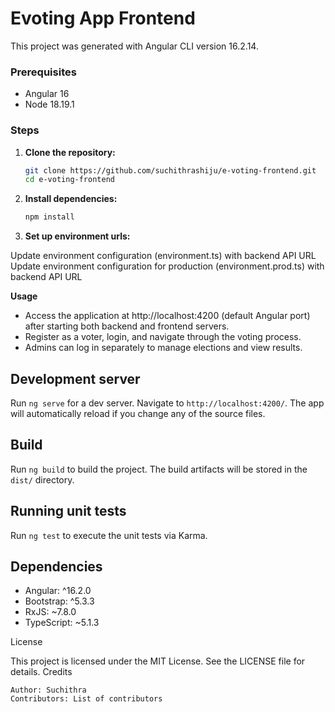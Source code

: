 # Evoting App Frontend

This project was generated with Angular CLI version 16.2.14.

### Prerequisites

- Angular 16
- Node 18.19.1

### Steps

1.  **Clone the repository:**

    ```bash
    git clone https://github.com/suchithrashiju/e-voting-frontend.git
    cd e-voting-frontend
    ```

2.  **Install dependencies:**

    ```bash
    npm install
    ```

3.  **Set up environment urls:**

Update environment configuration (environment.ts) with backend API URL
Update environment configuration for production (environment.prod.ts) with backend API URL

**Usage**

- Access the application at http://localhost:4200 (default Angular port) after starting both backend and frontend servers.
- Register as a voter, login, and navigate through the voting process.
- Admins can log in separately to manage elections and view results.

## Development server

Run `ng serve` for a dev server. Navigate to `http://localhost:4200/`. The app will automatically reload if you change any of the source files.

## Build

Run `ng build` to build the project. The build artifacts will be stored in the `dist/` directory.

## Running unit tests

Run `ng test` to execute the unit tests via Karma.

## Dependencies

- Angular: ^16.2.0
- Bootstrap: ^5.3.3
- RxJS: ~7.8.0
- TypeScript: ~5.1.3

License

This project is licensed under the MIT License. See the LICENSE file for details.
Credits

    Author: Suchithra
    Contributors: List of contributors
